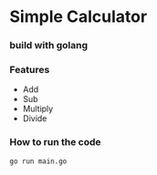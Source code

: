 # Simple Calculator

### build with golang 

### Features 
- Add 
- Sub
- Multiply
- Divide

### How to run  the code 

```
go run main.go
```